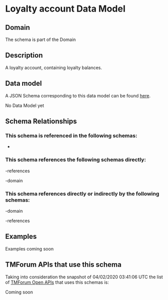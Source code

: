 # Loyalty account Data Model

## Domain

The  schema is part of the  Domain

## Description

A loyalty account, containing loyalty balances.

## Data model

A JSON Schema corresponding to this data model can be found
[here](https://github.com/tmforum-rand/schemas/blob/candidates/Product/LoyaltyAccount.schema.json).

No Data Model yet

## Schema Relationships

### This schema is referenced in the following schemas:

-

### This schema references the following schemas directly:

-references

-domain

### This schema references directly or indirectly by the following schemas:

-domain

-references



## Examples

Examples coming soon

## TMForum APIs that use this schema

Taking into consideration the snapshot of 04/02/2020 03:41:06 UTC the list of [TMForum Open APIs](https://www.tmforum.org/open-apis/) that uses this schemas is:

Coming soon